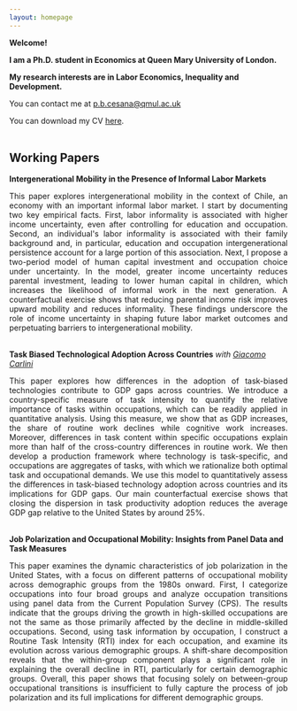 ```yaml
---
layout: homepage
---
```

 **Welcome!**
 
 **I am a Ph.D. student in Economics at Queen Mary University of London.** 

 **My research interests are in Labor Economics, Inequality and Development.**

 You can contact me at [p.b.cesana@qmul.ac.uk](mailto:p.b.cesana@qmul.ac.uk)

 You can download my CV [here](https://github.com/paulacesana/paulacesana.github.io/blob/main/assets/files/pcesana_CV.pdf). <br><br>

## Working Papers 

**Intergenerational Mobility in the Presence of Informal Labor Markets**

<div align="justify">
 
This paper explores intergenerational mobility in the context of Chile, an economy with an important informal labor market. I start by documenting two key empirical facts. First, labor informality is associated with higher income uncertainty, even after controlling for education and occupation. Second, an individual's labor informality is associated with their family background and, in particular, education and occupation intergenerational persistence account for a large portion of this association. Next, I propose a two-period model of human capital investment and occupation choice under uncertainty. In the model, greater income uncertainty reduces parental investment, leading to lower human capital in children, which increases the likelihood of informal work in the next generation. A counterfactual exercise shows that reducing parental income risk improves upward mobility and reduces informality. These findings underscore the role of income uncertainty in shaping future labor market outcomes and perpetuating barriers to intergenerational mobility. <br><br>

</div>

**Task Biased Technological Adoption Across Countries**  *with [Giacomo Carlini](https://giacomocarlini.github.io/)*
<div align="justify">
 
This paper explores how differences in the adoption of task-biased technologies contribute to GDP gaps across countries. We introduce a country-specific measure of task intensity to quantify the relative importance of tasks within occupations, which can be readily applied in quantitative analysis. Using this measure, we show that as GDP increases, the share of routine work declines while cognitive work increases. Moreover, differences in task content within specific occupations explain more than half of the cross-country differences in routine work. We then develop a production framework where technology is task-specific, and occupations are aggregates of tasks, with which we rationalize both optimal task and occupational demands. We use this model to quantitatively assess the differences in task-biased technology adoption across countries and its implications for GDP gaps. Our main counterfactual exercise shows that closing the dispersion in task productivity adoption reduces the average GDP gap relative to the United States by around 25%. <br><br>
</div>


**Job Polarization and Occupational Mobility: Insights from Panel Data and Task Measures**
<div align="justify">
 
This paper examines the dynamic characteristics of job polarization in the United States, with a focus on different patterns of occupational mobility across demographic groups from the 1980s
onward. First, I categorize occupations into four broad groups and analyze occupation transitions using panel data from the Current Population Survey (CPS). The results indicate that the groups
driving the growth in high-skilled occupations are not the same as those primarily affected by the decline in middle-skilled occupations. Second, using task information by occupation, I construct a Routine Task Intensity (RTI) index for each occupation, and examine its evolution across various demographic groups. A shift-share decomposition reveals that the within-group component plays a significant role in explaining the overall decline in RTI, particularly for
certain demographic groups. Overall, this paper shows that focusing solely on between-group occupational transitions is insufficient to fully capture the process of job polarization and
its full implications for different demographic groups. <br><br>
</div>
